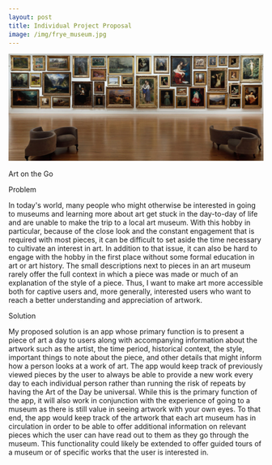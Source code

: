 ```yaml
---
layout: post
title: Individual Project Proposal
image: /img/frye_museum.jpg
---
```

![Frye Museum](/img/frye_museum.jpg)

Art on the Go

Problem

In today's world, many people who might otherwise be interested in going to museums and learning more about art get stuck in the day-to-day of life and are unable to make the trip to a local art museum. With this hobby in particular, because of the close look and the constant engagement that is required with most pieces, it can be difficult to set aside the time necessary to cultivate an interest in art. In addition to that issue, it can also be hard to engage with the hobby in the first place without some formal education in art or art history. The small descriptions next to pieces in an art museum rarely offer the full context in which a piece was made or much of an explanation of the style of a piece. Thus, I want to make art more accessible both for captive users and, more generally, interested users who want to reach a better understanding and appreciation of artwork.

Solution

My proposed solution is an app whose primary function is to present a piece of art a day to users along with accompanying information about the artwork such as the artist, the time period, historical context, the style, important things to note about the piece, and other details that might inform how a person looks at a work of art. The app would keep track of previously viewed pieces by the user to always be able to provide a new work every day to each individual person rather than running the risk of repeats by having the Art of the Day be universal. While this is the primary function of the app, it will also work in conjunction with the experience of going to a museum as there is still value in seeing artwork with your own eyes. To that end, the app would keep track of the artwork that each art museum has in circulation in order to be able to offer additional information on relevant pieces which the user can have read out to them as they go through the museum. This functionality could likely be extended to offer guided tours of a museum or of specific works that the user is interested in.
